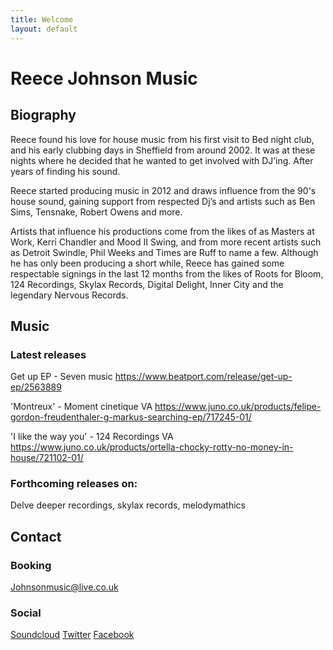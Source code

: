 ```yaml
---
title: Welcome
layout: default
---
```


# Reece Johnson Music

## Biography

Reece found his love for house music from his first visit to Bed night club, and his early clubbing days in Sheffield from around 2002. It was at these nights where he decided that he wanted to get involved with DJ’ing. After years of finding his sound.

Reece started producing music in 2012 and draws influence from the 90's house sound, gaining support from respected Dj’s and artists such as Ben Sims, Tensnake, Robert Owens and more.

Artists that influence his productions come from the likes of as Masters at Work, Kerri Chandler and Mood II Swing, and from more recent artists such as Detroit Swindle, Phil Weeks and Times are Ruff to name a few. Although he has only been producing a short while, Reece has gained some respectable signings in the last 12 months from the likes of Roots for Bloom, 124 Recordings, Skylax Records, Digital Delight, Inner City and the legendary Nervous Records.

## Music

### Latest releases

Get up EP - Seven music
https://www.beatport.com/release/get-up-ep/2563889

'Montreux' - Moment cinetique VA
https://www.juno.co.uk/products/felipe-gordon-freudenthaler-g-markus-searching-ep/717245-01/

'I like the way you' - 124 Recordings VA
https://www.juno.co.uk/products/ortella-chocky-rotty-no-money-in-house/721102-01/

### Forthcoming releases on:

Delve deeper recordings, skylax records, melodymathics

## Contact

### Booking

[Johnsonmusic@live.co.uk](Johnsonmusic@live.co.uk)

### Social

[Soundcloud](https://soundcloud.com/reecejohnsonmsc)
[Twitter](https://twitter.com/reecejohnsonmsc)
[Facebook](https://www.facebook.com/reecejohnsonmusic)



